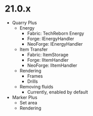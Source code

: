 # 21.0.x

* Quarry Plus
  * Energy
    * Fabric: TechReborn Energy
    * Forge: IEnergyHandler
    * NeoForge: IEnergyHandler
  * Item Transfer
    * Fabric: ItemStorage
    * Forge: IItemHandler
    * NeoForge: IItemHandler
  * Rendering
    * Frames
    * Drills
  * Removing fluids
    * Currently, enabled by default
* Marker Plus
  * Set area
  * Rendering
